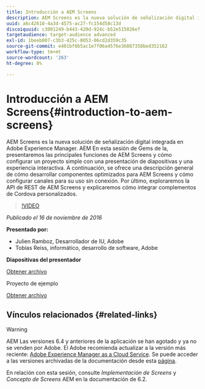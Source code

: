 ```yaml
---
title: Introducción a AEM Screens
description: AEM Screens es la nueva solución de señalización digital integrada en Adobe Experience Manager. AEM En esta sesión de Gems de la, presentaremos las principales funciones de AEM Screens y cómo configurar un proyecto simple con una presentación de diapositivas y una experiencia interactiva. A continuación, se ofrece una descripción general de cómo desarrollar componentes optimizados para AEM Screens y cómo configurar canales para su uso sin conexión. Por último, exploraremos la API de REST de AEM Screens y explicaremos cómo integrar complementos de Cordova personalizados.
uuid: a6c42610-4a3d-4575-ac27-fc154d58c13d
discoiquuid: c3001249-b443-420d-924c-b52e515026ef
targetaudience: target-audience advanced
exl-id: 1beeb807-c3b3-425c-8053-06cd2d359c35
source-git-commit: e401bf0b5ac1e7f06a4576e36887358bed352162
workflow-type: tm+mt
source-wordcount: '263'
ht-degree: 8%

---
```


# Introducción a AEM Screens{#introduction-to-aem-screens}

AEM Screens es la nueva solución de señalización digital integrada en Adobe Experience Manager. AEM En esta sesión de Gems de la, presentaremos las principales funciones de AEM Screens y cómo configurar un proyecto simple con una presentación de diapositivas y una experiencia interactiva. A continuación, se ofrece una descripción general de cómo desarrollar componentes optimizados para AEM Screens y cómo configurar canales para su uso sin conexión. Por último, exploraremos la API de REST de AEM Screens y explicaremos cómo integrar complementos de Cordova personalizados.

>[!VIDEO](https://video.tv.adobe.com/v/19301/?quality=9)

*Publicado el 16 de noviembre de 2016*

**Presentado por:**

* Julien Ramboz, Desarrollador de IU, Adobe
* Tobias Reiss, informático, desarrollo de software, Adobe

**Diapositivas del presentador**

[Obtener archivo](assets/2016-11-16-aem-screens.pdf)

Proyecto de ejemplo

[Obtener archivo](assets/aemscreensgems.zip)

## Vínculos relacionados {#related-links}


>[!WARNING]
>
>AEM Las versiones 6.4 y anteriores de la aplicación se han agotado y ya no se venden por Adobe.  El Adobe recomienda actualizar a la versión más reciente: [Adobe Experience Manager as a Cloud Service](https://experienceleague.adobe.com/docs/experience-manager-cloud-service.html?lang=es).  Se puede acceder a las versiones archivadas de la documentación desde esta [página](https://experienceleague.adobe.com/docs/experience-manager-release-information/aem-release-updates/previous-updates/aem-previous-versions.html?lang=es).
>
>En relación con esta sesión, consulte *Implementación de Screens* y *Concepto de Screens* AEM en la documentación de 6.2.

